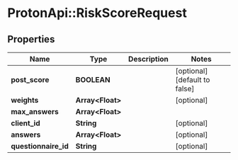 # ProtonApi::RiskScoreRequest

## Properties
Name | Type | Description | Notes
------------ | ------------- | ------------- | -------------
**post_score** | **BOOLEAN** |  | [optional] [default to false]
**weights** | **Array&lt;Float&gt;** |  | [optional] 
**max_answers** | **Array&lt;Float&gt;** |  | 
**client_id** | **String** |  | [optional] 
**answers** | **Array&lt;Float&gt;** |  | [optional] 
**questionnaire_id** | **String** |  | [optional] 


